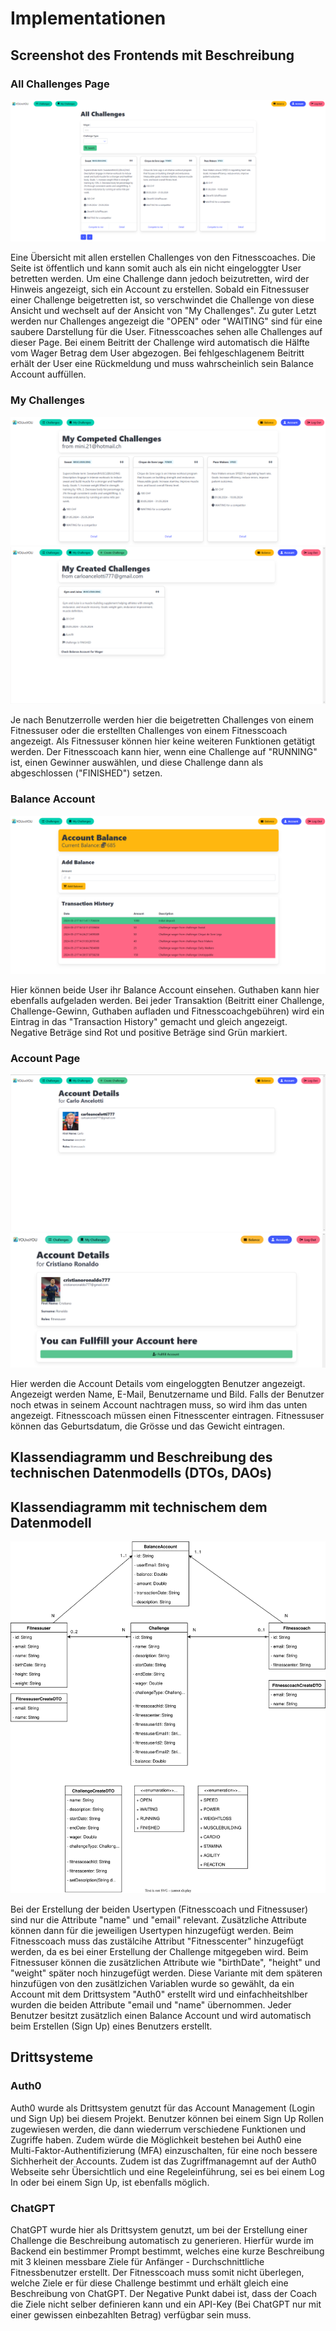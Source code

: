 # Implementationen

## Screenshot des Frontends mit Beschreibung

### All Challenges Page
![All Challenges](/doc/figures/AllChallenges.png)

Eine Übersicht mit allen erstellen Challenges von den Fitnesscoaches. Die Seite ist öffentlich und kann somit auch als ein nicht eingeloggter User betretten werden. Um eine Challenge dann jedoch beizutretten, wird der Hinweis angezeigt, sich ein Account zu erstellen. Sobald ein Fitnessuser einer Challenge beigetretten ist, so verschwindet die Challenge von diese Ansicht und wechselt auf der Ansicht von "My Challenges". Zu guter Letzt werden nur Challenges angezeigt die "OPEN" oder "WAITING" sind für eine saubere Darstellung für die User. Fitnesscoaches sehen alle Challenges auf dieser Page. Bei einem Beitritt der Challenge wird automatisch die Hälfte vom Wager Betrag dem User abgezogen. Bei fehlgeschlagenem Beitritt erhält der User eine Rückmeldung und muss wahrscheinlich sein Balance Account auffüllen.

### My Challenges
![My Challenges als Fitnessuser](/doc/figures/MyCompetedChallenges.png)
![My Challenges als Fitnesscoach](/doc/figures/MyCreatedChallenges.png)

Je nach Benutzerrolle werden hier die beigetretten Challenges von einem Fitnessuser oder die erstellten Challenges von einem Fitnesscoach angezeigt. Als Fitnessuser können hier keine weiteren Funktionen getätigt werden. Der Fitnesscoach kann hier, wenn eine Challenge auf "RUNNING" ist, einen Gewinner auswählen, und diese Challenge dann als abgeschlossen ("FINISHED") setzen.

### Balance Account
![Balance Account](/doc/figures/BalanceAccount.png)

Hier können beide User ihr Balance Account einsehen. Guthaben kann hier ebenfalls aufgeladen werden. Bei jeder Transaktion (Beitritt einer Challenge, Challenge-Gewinn, Guthaben aufladen und Fitnesscoachgebühren) wird ein Eintrag in das "Transaction History" gemacht und gleich angezeigt. Negative Beträge sind Rot und positive Beträge sind Grün markiert.

### Account Page
![Account Page](/doc/figures/AccountPage.png)
![Account Page with Fullfill](/doc/figures/AccountPage_Fullfill.png)

Hier werden die Account Details vom eingeloggten Benutzer angezeigt. Angezeigt werden Name, E-Mail, Benutzername und Bild. Falls der Benutzer noch etwas in seinem Account nachtragen muss, so wird ihm das unten angezeigt. Fitnesscoach müssen einen Fitnesscenter eintragen. Fitnessuser können das Geburtsdatum, die Grösse und das Gewicht eintragen.

## Klassendiagramm und Beschreibung des technischen Datenmodells (DTOs, DAOs)

## Klassendiagramm mit technischem dem Datenmodell
![Klassendiagramm](/doc/figures/uml_diagramm.drawio.svg)

Bei der Erstellung der beiden Usertypen (Fitnesscoach und Fitnessuser) sind nur die Attribute "name" und "email" relevant. Zusätzliche Attribute können dann für die jeweiligen Usertypen hinzugefügt werden. Beim Fitnesscoach muss das zustälcihe Attribut "Fitnesscenter" hinzugefügt werden, da es bei einer Erstellung der Challenge mitgegeben wird. Beim Fitnessuser können die zusätzlichen Attribute wie "birthDate", "height" und "weight" später noch hinzugefügt werden. Diese Variante mit dem späteren hinzufügen von den zusätlzichen Variablen wurde so gewählt, da ein Account mit dem Drittsystem "Auth0" erstellt wird und einfachheitshlber wurden die beiden Attribute "email und "name" übernommen. Jeder Benutzer besitzt zusätzlich einen Balance Account und wird automatisch beim Erstellen (Sign Up) eines Benutzers erstellt.

## Drittsysteme

### Auth0
Auth0 wurde als Drittsystem genutzt für das Account Management (Login und Sign Up) bei diesem Projekt. Benutzer können bei einem Sign Up Rollen zugewiesen werden, die dann wiederrum verschiedene Funktionen und Zugriffe haben. Zudem würde die Möglichkeit bestehen bei Auth0 eine Multi-Faktor-Authentifizierung (MFA) einzuschalten, für eine noch bessere Sichherheit der Accounts. Zudem ist das Zugriffmanagemnt auf der Auth0 Webseite sehr Übersichtlich und eine Regeleinführung, sei es bei einem Log In oder bei einem Sign Up, ist ebenfalls möglich.

### ChatGPT
ChatGPT wurde hier als Drittsystem genutzt, um bei der Erstellung einer Challenge die Beschreibung automatisch zu generieren. Hierfür wurde im Backend ein bestimmer Prompt bestimmt, welches eine kurze Beschreibung mit 3 kleinen messbare Ziele für Anfänger - Durchschnittliche Fitnessbenutzer erstellt. Der Fitnesscoach muss somit nicht überlegen, welche Ziele er für diese Challenge bestimmt und erhält gleich eine Beschreibung von ChatGPT. Der Negative Punkt dabei ist, dass der Coach die Ziele nicht selber definieren kann und ein API-Key (Bei ChatGPT nur mit einer gewissen einbezahlten Betrag) verfügbar sein muss.